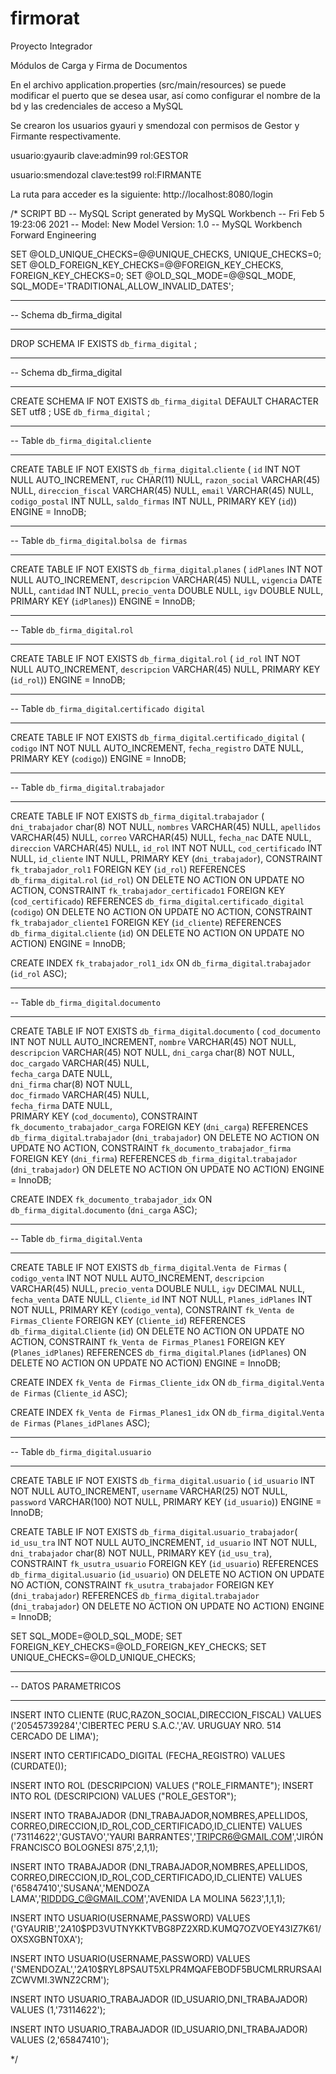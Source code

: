 # firmorat
Proyecto Integrador

Módulos de Carga y Firma de Documentos

En el archivo application.properties (src/main/resources) se puede modificar el puerto que se desea usar, así como configurar el nombre de la bd
y las credenciales de acceso a MySQL

Se crearon los usuarios gyauri y smendozal con permisos de Gestor y Firmante respectivamente.

usuario:gyaurib
clave:admin99
rol:GESTOR

usuario:smendozal
clave:test99
rol:FIRMANTE

La ruta para acceder es la siguiente:
http://localhost:8080/login 

/*
SCRIPT BD
-- MySQL Script generated by MySQL Workbench
-- Fri Feb  5 19:23:06 2021
-- Model: New Model    Version: 1.0
-- MySQL Workbench Forward Engineering


SET @OLD_UNIQUE_CHECKS=@@UNIQUE_CHECKS, UNIQUE_CHECKS=0;
SET @OLD_FOREIGN_KEY_CHECKS=@@FOREIGN_KEY_CHECKS, FOREIGN_KEY_CHECKS=0;
SET @OLD_SQL_MODE=@@SQL_MODE, SQL_MODE='TRADITIONAL,ALLOW_INVALID_DATES';

-- -----------------------------------------------------
-- Schema db_firma_digital
-- -----------------------------------------------------
DROP SCHEMA IF EXISTS `db_firma_digital` ;

-- -----------------------------------------------------
-- Schema db_firma_digital
-- -----------------------------------------------------
CREATE SCHEMA IF NOT EXISTS `db_firma_digital` DEFAULT CHARACTER SET utf8 ;
USE `db_firma_digital` ;


-- -----------------------------------------------------
-- Table `db_firma_digital`.`cliente`
-- -----------------------------------------------------
CREATE TABLE IF NOT EXISTS `db_firma_digital`.`cliente` (
  `id` INT NOT NULL AUTO_INCREMENT,
  `ruc` CHAR(11) NULL,
  `razon_social` VARCHAR(45) NULL,
  `direccion_fiscal` VARCHAR(45) NULL,
  `email` VARCHAR(45) NULL,
  `codigo_postal` INT NULL,
  `saldo_firmas` INT NULL,
  PRIMARY KEY (`id`))
ENGINE = InnoDB;


-- -----------------------------------------------------
-- Table `db_firma_digital`.`bolsa de firmas`
-- -----------------------------------------------------
CREATE TABLE IF NOT EXISTS `db_firma_digital`.`planes` (
  `idPlanes` INT NOT NULL AUTO_INCREMENT,
  `descripcion` VARCHAR(45) NULL,
  `vigencia` DATE NULL,
  `cantidad` INT NULL,
  `precio_venta` DOUBLE NULL,
  `igv` DOUBLE NULL,
  PRIMARY KEY (`idPlanes`))
ENGINE = InnoDB;


-- -----------------------------------------------------
-- Table `db_firma_digital`.`rol`
-- -----------------------------------------------------
CREATE TABLE IF NOT EXISTS `db_firma_digital`.`rol` (
  `id_rol` INT NOT NULL AUTO_INCREMENT,
  `descripcion` VARCHAR(45) NULL,
  PRIMARY KEY (`id_rol`))
ENGINE = InnoDB;

-- -----------------------------------------------------
-- Table `db_firma_digital`.`certificado digital`
-- -----------------------------------------------------
CREATE TABLE IF NOT EXISTS `db_firma_digital`.`certificado_digital` (
  `codigo` INT NOT NULL AUTO_INCREMENT,
  `fecha_registro` DATE NULL,
  PRIMARY KEY (`codigo`))
ENGINE = InnoDB;

-- -----------------------------------------------------
-- Table `db_firma_digital`.`trabajador`
-- -----------------------------------------------------
CREATE TABLE IF NOT EXISTS `db_firma_digital`.`trabajador` (
  `dni_trabajador` char(8) NOT NULL,
  `nombres` VARCHAR(45) NULL,
  `apellidos` VARCHAR(45) NULL,
  `correo` VARCHAR(45) NULL,
  `fecha_nac` DATE NULL,
  `direccion` VARCHAR(45) NULL,
  `id_rol` INT NOT NULL, 
  `cod_certificado` INT NULL,
  `id_cliente` INT NULL,
  PRIMARY KEY (`dni_trabajador`),
  CONSTRAINT `fk_trabajador_rol1`
    FOREIGN KEY (`id_rol`)
    REFERENCES `db_firma_digital`.`rol` (`id_rol`)
    ON DELETE NO ACTION
    ON UPDATE NO ACTION,
    CONSTRAINT `fk_trabajador_certificado1`
    FOREIGN KEY (`cod_certificado`)
    REFERENCES `db_firma_digital`.`certificado_digital` (`codigo`)
    ON DELETE NO ACTION
    ON UPDATE NO ACTION,
    CONSTRAINT `fk_trabajador_cliente1`
    FOREIGN KEY (`id_cliente`)
    REFERENCES `db_firma_digital`.`cliente` (`id`)
    ON DELETE NO ACTION
    ON UPDATE NO ACTION)
ENGINE = InnoDB;

CREATE INDEX `fk_trabajador_rol1_idx` ON `db_firma_digital`.`trabajador` (`id_rol` ASC);


-- -----------------------------------------------------
-- Table `db_firma_digital`.`documento`
-- -----------------------------------------------------
CREATE TABLE IF NOT EXISTS `db_firma_digital`.`documento` (
  `cod_documento` INT NOT NULL AUTO_INCREMENT,
  `nombre` VARCHAR(45) NOT NULL,
  `descripcion` VARCHAR(45) NOT NULL, 
  `dni_carga` char(8) NOT NULL,
  `doc_cargado` VARCHAR(45) NULL,  
  `fecha_carga` DATE NULL,  
  `dni_firma` char(8) NOT NULL,  
  `doc_firmado` VARCHAR(45) NULL,  
  `fecha_firma` DATE NULL,    
  PRIMARY KEY (`cod_documento`),
  CONSTRAINT `fk_documento_trabajador_carga`
    FOREIGN KEY (`dni_carga`)
    REFERENCES `db_firma_digital`.`trabajador` (`dni_trabajador`)
    ON DELETE NO ACTION
    ON UPDATE NO ACTION,
    CONSTRAINT `fk_documento_trabajador_firma`
    FOREIGN KEY (`dni_firma`)
    REFERENCES `db_firma_digital`.`trabajador` (`dni_trabajador`)
    ON DELETE NO ACTION
    ON UPDATE NO ACTION)
ENGINE = InnoDB;

CREATE INDEX `fk_documento_trabajador_idx` ON `db_firma_digital`.`documento` (`dni_carga` ASC);

-- -----------------------------------------------------
-- Table `db_firma_digital`.`Venta`
-- -----------------------------------------------------
CREATE TABLE IF NOT EXISTS `db_firma_digital`.`Venta de Firmas` (
  `codigo_venta` INT NOT NULL AUTO_INCREMENT,
  `descripcion` VARCHAR(45) NULL,
  `precio_venta` DOUBLE NULL,
  `igv` DECIMAL NULL,
  `fecha_venta` DATE NULL,
  `Cliente_id` INT NOT NULL,
  `Planes_idPlanes` INT NOT NULL,
  PRIMARY KEY (`codigo_venta`),
  CONSTRAINT `fk_Venta de Firmas_Cliente`
    FOREIGN KEY (`Cliente_id`)
    REFERENCES `db_firma_digital`.`Cliente` (`id`)
    ON DELETE NO ACTION
    ON UPDATE NO ACTION,
  CONSTRAINT `fk_Venta de Firmas_Planes1`
    FOREIGN KEY (`Planes_idPlanes`)
    REFERENCES `db_firma_digital`.`Planes` (`idPlanes`)
    ON DELETE NO ACTION
    ON UPDATE NO ACTION)
ENGINE = InnoDB;

CREATE INDEX `fk_Venta de Firmas_Cliente_idx` ON `db_firma_digital`.`Venta de Firmas` (`Cliente_id` ASC);

CREATE INDEX `fk_Venta de Firmas_Planes1_idx` ON `db_firma_digital`.`Venta de Firmas` (`Planes_idPlanes` ASC);

-- -----------------------------------------------------
-- Table `db_firma_digital`.`usuario`
-- -----------------------------------------------------

CREATE TABLE IF NOT EXISTS `db_firma_digital`.`usuario` (
	`id_usuario` INT NOT NULL AUTO_INCREMENT,
    `username` VARCHAR(25) NOT NULL,
    `password` VARCHAR(100) NOT NULL,
    PRIMARY KEY (`id_usuario`))
ENGINE = InnoDB;

CREATE TABLE IF NOT EXISTS `db_firma_digital`.`usuario_trabajador`(
	`id_usu_tra` INT NOT NULL AUTO_INCREMENT,
    `id_usuario` INT NOT NULL,
    `dni_trabajador` char(8) NOT NULL,
    PRIMARY KEY (`id_usu_tra`),
    CONSTRAINT `fk_usutra_usuario`
    FOREIGN KEY (`id_usuario`)
    REFERENCES `db_firma_digital`.`usuario` (`id_usuario`)
    ON DELETE NO ACTION
    ON UPDATE NO ACTION,
  CONSTRAINT `fk_usutra_trabajador`
    FOREIGN KEY (`dni_trabajador`)
    REFERENCES `db_firma_digital`.`trabajador` (`dni_trabajador`)
    ON DELETE NO ACTION
    ON UPDATE NO ACTION)
ENGINE = InnoDB;


SET SQL_MODE=@OLD_SQL_MODE;
SET FOREIGN_KEY_CHECKS=@OLD_FOREIGN_KEY_CHECKS;
SET UNIQUE_CHECKS=@OLD_UNIQUE_CHECKS;

-- -----------------------------------------------------
-- DATOS PARAMETRICOS
-- -----------------------------------------------------   

INSERT INTO CLIENTE (RUC,RAZON_SOCIAL,DIRECCION_FISCAL)
VALUES ('20545739284','CIBERTEC PERU S.A.C.','AV. URUGUAY NRO. 514 CERCADO DE LIMA');

INSERT INTO CERTIFICADO_DIGITAL (FECHA_REGISTRO)
VALUES (CURDATE());

INSERT INTO ROL (DESCRIPCION)
VALUES ("ROLE_FIRMANTE");
INSERT INTO ROL (DESCRIPCION)
VALUES ("ROLE_GESTOR");


INSERT INTO TRABAJADOR (DNI_TRABAJADOR,NOMBRES,APELLIDOS, CORREO,DIRECCION,ID_ROL,COD_CERTIFICADO,ID_CLIENTE)
VALUES ('73114622','GUSTAVO','YAURI BARRANTES','TRIPCR6@GMAIL.COM','JIRÓN FRANCISCO BOLOGNESI 875',2,1,1);

INSERT INTO TRABAJADOR (DNI_TRABAJADOR,NOMBRES,APELLIDOS, CORREO,DIRECCION,ID_ROL,COD_CERTIFICADO,ID_CLIENTE)
VALUES ('65847410','SUSANA','MENDOZA LAMA','RIDDDG_C@GMAIL.COM','AVENIDA LA MOLINA 5623',1,1,1);

INSERT INTO USUARIO(USERNAME,PASSWORD) 
VALUES ('GYAURIB','$2A$10$PD3VUTNYKKTVBG8PZ2XRD.KUMQ7OZVOEY43IZ7K61/OXSXGBNT0XA');

INSERT INTO USUARIO(USERNAME,PASSWORD) 
VALUES ('SMENDOZAL','$2A$10$RYL8PSAUT5XLPR4MQAFEBODF5BUCMLRRURSAAIZCWVMI.3WNZ2CRM');

INSERT INTO USUARIO_TRABAJADOR (ID_USUARIO,DNI_TRABAJADOR)
VALUES (1,'73114622');

INSERT INTO USUARIO_TRABAJADOR (ID_USUARIO,DNI_TRABAJADOR)
VALUES (2,'65847410');

*/
